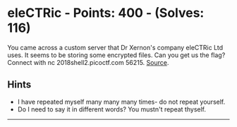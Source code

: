 # eleCTRic - Points: 400 - (Solves: 116)

You came across a custom server that Dr Xernon's company eleCTRic Ltd uses.
It seems to be storing some encrypted files.
Can you get us the flag?
Connect with nc 2018shell2.picoctf.com 56215.
[Source][1].

[1]: https://2018shell2.picoctf.com/static/140fa4c7bb37810cf43d44c604e6c83a/eleCTRic.py

## Hints

- I have repeated myself many many many times- do not repeat yourself.
- Do I need to say it in different words? You mustn't repeat thyself.

---

